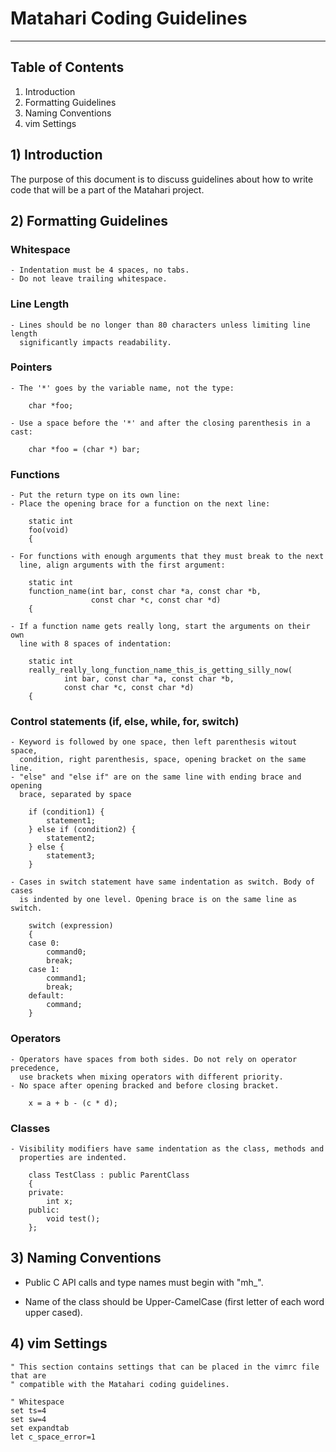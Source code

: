 # Matahari Coding Guidelines

-------------------------------------------------------------------------------

## Table of Contents

1. Introduction
2. Formatting Guidelines
3. Naming Conventions
4. vim Settings

## 1) Introduction

The purpose of this document is to discuss guidelines about how to write
code that will be a part of the Matahari project.


## 2) Formatting Guidelines

### Whitespace

    - Indentation must be 4 spaces, no tabs.
    - Do not leave trailing whitespace.

### Line Length

    - Lines should be no longer than 80 characters unless limiting line length
      significantly impacts readability.

### Pointers

    - The '*' goes by the variable name, not the type:

        char *foo;

    - Use a space before the '*' and after the closing parenthesis in a cast:

        char *foo = (char *) bar;

### Functions

    - Put the return type on its own line:
    - Place the opening brace for a function on the next line:

        static int
        foo(void)
        {

    - For functions with enough arguments that they must break to the next
      line, align arguments with the first argument:

        static int
        function_name(int bar, const char *a, const char *b,
                      const char *c, const char *d)
        {

    - If a function name gets really long, start the arguments on their own
      line with 8 spaces of indentation:

        static int
        really_really_long_function_name_this_is_getting_silly_now(
                int bar, const char *a, const char *b,
                const char *c, const char *d)
        {

### Control statements (if, else, while, for, switch)

    - Keyword is followed by one space, then left parenthesis witout space,
      condition, right parenthesis, space, opening bracket on the same line.
    - "else" and "else if" are on the same line with ending brace and opening
      brace, separated by space

        if (condition1) {
            statement1;
        } else if (condition2) {
            statement2;
        } else {
            statement3;
        }

    - Cases in switch statement have same indentation as switch. Body of cases
      is indented by one level. Opening brace is on the same line as switch.

        switch (expression)
        {
        case 0:
            command0;
            break;
        case 1:
            command1;
            break;
        default:
            command;
        }

### Operators

    - Operators have spaces from both sides. Do not rely on operator precedence,
      use brackets when mixing operators with different priority.
    - No space after opening bracked and before closing bracket.

        x = a + b - (c * d);

### Classes

    - Visibility modifiers have same indentation as the class, methods and
      properties are indented.

        class TestClass : public ParentClass
        {
        private:
            int x;
        public:
            void test();
        };


## 3) Naming Conventions

 * Public C API calls and type names must begin with "mh_".

 * Name of the class should be Upper-CamelCase (first letter of each word
   upper cased).


## 4) vim Settings

    " This section contains settings that can be placed in the vimrc file that are
    " compatible with the Matahari coding guidelines.

    " Whitespace
    set ts=4
    set sw=4
    set expandtab
    let c_space_error=1

